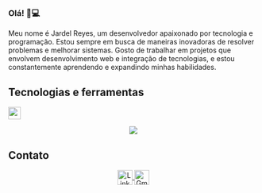 ### Olá! 👋💻

Meu nome é Jardel Reyes, um desenvolvedor apaixonado por tecnologia e programação. Estou sempre em busca de maneiras inovadoras de resolver problemas e melhorar sistemas. Gosto de trabalhar em projetos que envolvem desenvolvimento web e integração de tecnologias, e estou constantemente aprendendo e expandindo minhas habilidades.

## <b>Tecnologias e ferramentas</b>
<img src="https://media2.giphy.com/media/QssGEmpkyEOhBCb7e1/giphy.gif?cid=ecf05e47a0n3gi1bfqntqmob8g9aid1oyj2wr3ds3mg700bl&rid=giphy.gif" width="25">

<p align="center">
  <a href="https://skillicons.dev">
    <img src="https://skillicons.dev/icons?i=html,css,js,bootstrap,cs,figma,mysql,&perline=14" />
  </a>
</p>

## Contato

<p align="center">
  <a href="https://br.linkedin.com/in/jardel-dias-martins-reyes-8ab964300" target="blank">
    <img align="center" src="https://img.shields.io/badge/linkedin-%231DA1F2.svg?style=for-the-badge&logo=linkedin&logoColor=white" alt="LinkedIn" height="30"/>
  </a>
  <a href="mailto:jardel.reyes@stellantis.com" target="blank">
    <img align="center" src="https://img.shields.io/badge/gmail-EA4335.svg?style=for-the-badge&logo=gmail&logoColor=white" alt="Gmail" height="30"/>
  </a>
</p>
